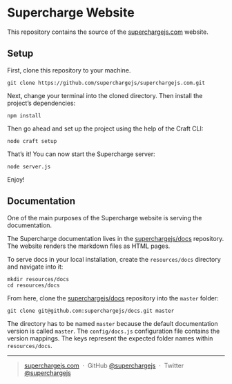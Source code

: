 # Supercharge Website
This repository contains the source of the [superchargejs.com](https://superchargejs.com) website.


## Setup
First, clone this repository to your machine.

```
git clone https://github.com/superchargejs/superchargejs.com.git
```

Next, change your terminal into the cloned directory. Then install the project’s dependencies:

```
npm install
```

Then go ahead and set up the project using the help of the Craft CLI:

```
node craft setup
```

That’s it! You can now start the Supercharge server:

```
node server.js
```

Enjoy!


## Documentation
One of the main purposes of the Supercharge website is serving the documentation.

The Supercharge documentation lives in the [superchargejs/docs]() repository. The website renders the markdown files as HTML pages.

To serve docs in your local installation, create the `resources/docs` directory and navigate into it:

```
mkdir resources/docs
cd resources/docs
```

From here, clone the [superchargejs/docs]() repository into the `master` folder:

```
git clone git@github.com:superchargejs/docs.git master
```

The directory has to be named `master` because the default documentation version is called `master`. The `config/docs.js`  configuration file contains the version mappings. The keys represent the expected folder names within `resources/docs`.


---

> [superchargejs.com](https://superchargejs.com) &nbsp;&middot;&nbsp;
> GitHub [@superchargejs](https://github.com/superchargejs/) &nbsp;&middot;&nbsp;
> Twitter [@superchargejs](https://twitter.com/superchargejs)
